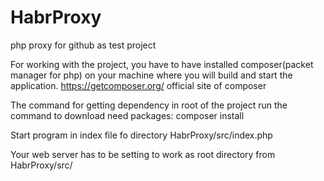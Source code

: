 # HabrProxy
php proxy for github as test project

For working with the project, you have to have installed composer(packet manager for php) on your machine where you will build and start the application.
https://getcomposer.org/ official site of composer

The command for getting dependency 
in root of the project run the command to download need packages: composer install

Start program in index file fo directory HabrProxy/src/index.php

Your web server has to be setting to work as root directory from HabrProxy/src/
